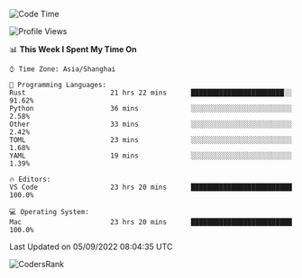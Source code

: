 <!--START_SECTION:waka-->
![Code Time](http://img.shields.io/badge/Code%20Time-1%2C676%20hrs-blue)

![Profile Views](http://img.shields.io/badge/Profile%20Views-12-blue)

📊 **This Week I Spent My Time On** 

```text
⌚︎ Time Zone: Asia/Shanghai

💬 Programming Languages: 
Rust                     21 hrs 22 mins      ███████████████████████░░   91.62% 
Python                   36 mins             ░░░░░░░░░░░░░░░░░░░░░░░░░   2.58% 
Other                    33 mins             ░░░░░░░░░░░░░░░░░░░░░░░░░   2.42% 
TOML                     23 mins             ░░░░░░░░░░░░░░░░░░░░░░░░░   1.68% 
YAML                     19 mins             ░░░░░░░░░░░░░░░░░░░░░░░░░   1.39%

🔥 Editors: 
VS Code                  23 hrs 20 mins      █████████████████████████   100.0%

💻 Operating System: 
Mac                      23 hrs 20 mins      █████████████████████████   100.0%

```


 Last Updated on 05/09/2022 08:04:35 UTC
<!--END_SECTION:waka-->

![CodersRank](https://cr-skills-chart-widget.azurewebsites.net/api/api?username=BugenZhao&padding=16&tooltip=true&branding=false&sort-by-score=true&skills=Rust%2C%20Swift%2C%20C%2C%20TypeScript%2C%20Java%2C%20Go%2C%20Dart%2C%20C%2B%2B%2C%20Python%2C%20Assembly%2C%20Shell%2C%20Kotlin)
